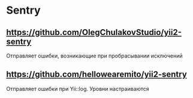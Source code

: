 # Sentry


## https://github.com/OlegChulakovStudio/yii2-sentry
Отправляет ошибки, возникающие при пробрасывании исключений

## https://github.com/hellowearemito/yii2-sentry
Отправляет ошибки при Yii::log. Уровни настраиваются


